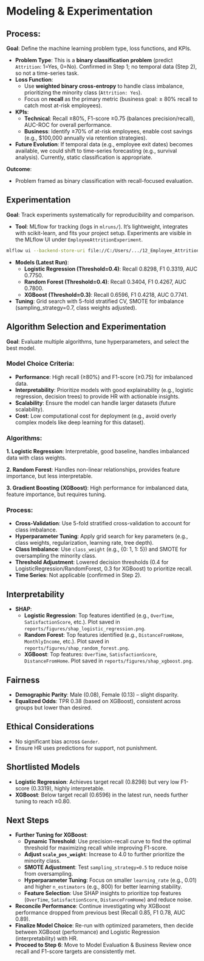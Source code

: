 # Modeling & Experimentation

## Process:
**Goal**: Define the machine learning problem type, loss functions, and KPIs.
- **Problem Type**: This is a **binary classification problem** (predict `Attrition`: 1=Yes, 0=No). Confirmed in Step 1; no temporal data (Step 2), so not a time-series task.
- **Loss Function**:
  - Use **weighted binary cross-entropy** to handle class imbalance, prioritizing the minority class (`Attrition: Yes`).
  - Focus on **recall** as the primary metric (business goal: ≥ 80% recall to catch most at-risk employees).
- **KPIs**:
  - **Technical**: Recall ≥80%, F1-score ≥0.75 (balances precision/recall), AUC-ROC for overall performance.
  - **Business**: Identify ≥70% of at-risk employees, enable cost savings (e.g., $100,000 annually via retention strategies).
- **Future Evolution**: If temporal data (e.g., employee exit dates) becomes available, we could shift to time-series forecasting (e.g., survival analysis). Currently, static classification is appropriate.

**Outcome**:
- Problem framed as binary classification with recall-focused evaluation.

## Experimentation
**Goal**: Track experiments systematically for reproducibility and comparison.
- **Tool**: MLflow for tracking (logs in `mlruns/`). It’s lightweight, integrates with scikit-learn, and fits your project setup. Experiments are visible in the MLflow UI under `EmployeeAttritionExperiment`.
```bash
mlflow ui --backend-store-uri file://C:/Users/.../12_Employee_Attrition/src/features/mlruns
```
- **Models (Latest Run)**:
  - **Logistic Regression (Threshold=0.4)**: Recall 0.8298, F1 0.3319, AUC 0.7750.
  - **Random Forest (Threshold=0.4)**: Recall 0.3404, F1 0.4267, AUC 0.7800.
  - **XGBoost (Threshold=0.3)**: Recall 0.6596, F1 0.4218, AUC 0.7741.
- **Tuning**: Grid search with 5-fold stratified CV, SMOTE for imbalance (sampling_strategy=0.7, class weights adjusted).

## Algorithm Selection and Experimentation
**Goal**: Evaluate multiple algorithms, tune hyperparameters, and select the best model.

### Model Choice Criteria:
- **Performance**: High recall (≥80%) and F1-score (≥0.75) for imbalanced data.
- **Interpretability**: Prioritize models with good explainability (e.g., logistic regression, decision trees) to provide HR with actionable insights.
- **Scalability**: Ensure the model can handle larger datasets (future scalability).
- **Cost**: Low computational cost for deployment (e.g., avoid overly complex models like deep learning for this dataset).

### Algorithms:
**1. Logistic Regression**: Interpretable, good baseline, handles imbalanced data with class weights.

**2. Random Forest**: Handles non-linear relationships, provides feature importance, but less interpretable.

**3. Gradient Boosting (XGBoost)**: High performance for imbalanced data, feature importance, but requires tuning.

### Process:
- **Cross-Validation**: Use 5-fold stratified cross-validation to account for class imbalance.
- **Hyperparameter Tuning**: Apply grid search for key parameters (e.g., class weights, regularization, learning rate, tree depth).
- **Class Imbalance**: Use `class_weight` (e.g., {0: 1, 1: 5}) and SMOTE for oversampling the minority class.
- **Threshold Adjustment**: Lowered decision thresholds (0.4 for LogisticRegression/RandomForest, 0.3 for XGBoost) to prioritize recall.
- **Time Series**: Not applicable (confirmed in Step 2).

## Interpretability
- **SHAP**:
  - **Logistic Regression**: Top features identified (e.g., `OverTime`, `SatisfactionScore`, etc.). Plot saved in `reports/figures/shap_logistic_regression.png`.
  - **Random Forest**: Top features identified (e.g., `DistanceFromHome`, `MonthlyIncome`, etc.). Plot saved in `reports/figures/shap_random_forest.png`.
  - **XGBoost**: Top features: `OverTime`, `SatisfactionScore`, `DistanceFromHome`. Plot saved in `reports/figures/shap_xgboost.png`.

## Fairness
- **Demographic Parity**: Male (0.08), Female (0.13) – slight disparity.
- **Equalized Odds**: TPR 0.38 (based on XGBoost), consistent across groups but lower than desired.

## Ethical Considerations
- No significant bias across `Gender`.
- Ensure HR uses predictions for support, not punishment.

## Shortlisted Models
- **Logistic Regression**: Achieves target recall (0.8298) but very low F1-score (0.3319), highly interpretable.
- **XGBoost**: Below target recall (0.6596) in the latest run, needs further tuning to reach ≥0.80.

## Next Steps
- **Further Tuning for XGBoost**:
  - **Dynamic Threshold**: Use precision-recall curve to find the optimal threshold for maximizing recall while improving F1-score.
  - **Adjust `scale_pos_weight`**: Increase to 4.0 to further prioritize the minority class.
  - **SMOTE Adjustment**: Test `sampling_strategy=0.5` to reduce noise from oversampling.
  - **Hyperparameter Tuning**: Focus on smaller `learning_rate` (e.g., 0.01) and higher `n_estimators` (e.g., 800) for better learning stability.
  - **Feature Selection**: Use SHAP insights to prioritize top features (`OverTime`, `SatisfactionScore`, `DistanceFromHome`) and reduce noise.
- **Reconcile Performance**: Continue investigating why XGBoost performance dropped from previous best (Recall 0.85, F1 0.78, AUC 0.89).
- **Finalize Model Choice**: Re-run with optimized parameters, then decide between XGBoost (performance) and Logistic Regression (interpretability) with HR.
- **Proceed to Step 6**: Move to Model Evaluation & Business Review once recall and F1-score targets are consistently met.